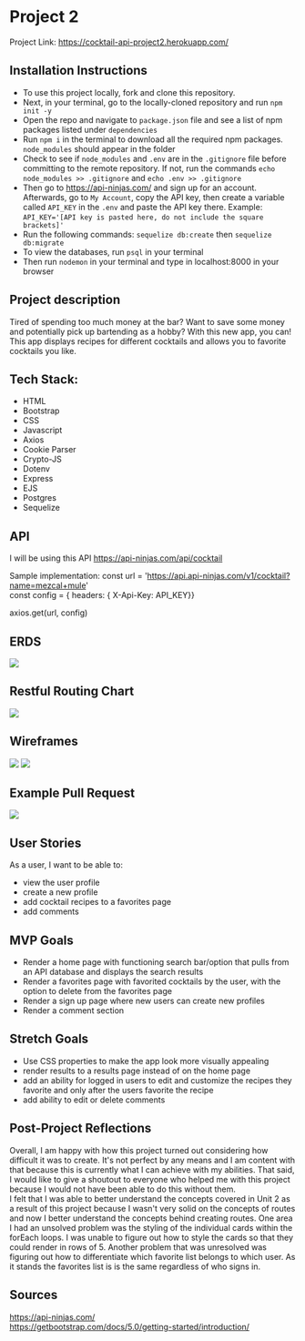 # Project 2
Project Link: https://cocktail-api-project2.herokuapp.com/ 

## Installation Instructions
* To use this project locally, fork and clone this repository. 
* Next, in your terminal, go to the locally-cloned repository and run `npm init -y` 
* Open the repo and navigate to `package.json` file and see a list of npm packages listed under `dependencies`
* Run `npm i` in the terminal to download all the required npm packages. `node_modules` should appear in the folder
* Check to see if `node_modules` and `.env` are in the `.gitignore` file before committing to the remote repository. If not, run the commands `echo node_modules >> .gitignore` and `echo .env >> .gitignore` 
* Then go to https://api-ninjas.com/ and sign up for an account. Afterwards, go to `My Account`, copy the API key, then create a variable called `API_KEY` in the `.env` and paste the API key there. Example: `API_KEY='[API key is pasted here, do not include the square brackets]'`
* Run the following commands: `sequelize db:create` then `sequelize db:migrate`
* To view the databases, run `psql` in your terminal
* Then run `nodemon` in your terminal and type in localhost:8000 in your browser


## Project description 
Tired of spending too much money at the bar? Want to save some money and potentially pick up bartending as a hobby? With this new app, you can! This app displays recipes for different cocktails and allows you to favorite cocktails you like. 

## Tech Stack:
* HTML
* Bootstrap
* CSS
* Javascript
* Axios
* Cookie Parser
* Crypto-JS
* Dotenv
* Express
* EJS
* Postgres
* Sequelize

## API 
I will be using this API https://api-ninjas.com/api/cocktail 

Sample implementation:
const url = 'https://api.api-ninjas.com/v1/cocktail?name=mezcal+mule' <br>
const config = { headers: { X-Api-Key: API_KEY}}

axios.get(url, config)

## ERDS
<img src='./imgs/ERD.png'>

## Restful Routing Chart
<img src='./imgs/restfulroutes.png'>

## Wireframes
<img src='./imgs/Home-page.png'>
<img src='./imgs/favorites.png'>

## Example Pull Request 
<img src='./imgs/example-pull.png'>

## User Stories
As a user, I want to be able to:
* view the user profile
* create a new profile
* add cocktail recipes to a favorites page
* add comments 


## MVP Goals
* Render a home page with functioning search bar/option that pulls from an API database and displays the search results 
* Render a favorites page with favorited cocktails by the user, with the option to delete from the favorites page
* Render a sign up page where new users can create new profiles
* Render a comment section 

## Stretch Goals
* Use CSS properties to make the app look more visually appealing 
* render results to a results page instead of on the home page
* add an ability for logged in users to edit and customize the recipes they favorite and only after the users favorite the recipe
* add ability to edit or delete comments 

## Post-Project Reflections
Overall, I am happy with how this project turned out considering how difficult it was to create. It's not perfect by any means and I am content with that because this is currently what I can achieve with my abilities. That said, I would like to give a shoutout to everyone who helped me with this project because I would not have been able to do this without them. <br>
I felt that I was able to better understand the concepts covered in Unit 2 as a result of this project because I wasn't very solid on the concepts of routes and now I better understand the concepts behind creating routes. One area I had an unsolved problem was the styling of the individual cards within the forEach loops. I was unable to figure out how to style the cards so that they could render in rows of 5. Another problem that was unresolved was figuring out how to differentiate which favorite list belongs to which user. As it stands the favorites list is is the same regardless of who signs in. 

## Sources
https://api-ninjas.com/ <br>
https://getbootstrap.com/docs/5.0/getting-started/introduction/ 
